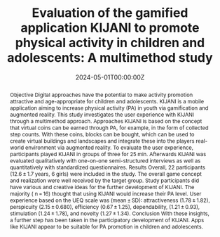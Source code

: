 ---
title: 'Evaluation of the gamified application KIJANI to promote physical activity in children and adolescents: A multimethod study'
authors:
- Laura Willinger
- Florian Schweizer
- Birgit Böhm
- Daniel A Scheller
- Stephan Jonas
- Renate Oberhoffer-Fritz
- Jan Müller
- Lara Marie Reimer
date: '2024-05-01T00:00:00Z'
doi: '10.1177/20552076241271861'

# Publication type.
# Accepts a single type but formatted as a YAML list (for Hugo requirements).
# Enter a publication type from the CSL standard.
publication_types: ['article-journal']

# Publication name and optional abbreviated publication name.
publication: In *DIGITAL HEALTH*

abstract: 'Objective Digital approaches have the potential to make activity promotion attractive and age-appropriate for children and adolescents. KIJANI is a mobile application aiming to increase physical activity (PA) in youth via gamification and augmented reality. This study investigates the user experience with KIJANI through a multimethod approach. Approaches KIJANI is based on the concept that virtual coins can be earned through PA, for example, in the form of collected step counts. With these coins, blocks can be bought, which can be used to create virtual buildings and landscapes and integrate these into the players real-world environment via augmented reality. To evaluate the user experience, participants played KIJANI in groups of three for 25 min. Afterwards KIJANI was evaluated qualitatively with one-on-one semi-structured interviews as well as quantitatively with standardized questionnaires. Results Overall, 22 participants (12.6 ± 1.7 years, 6 girls) were included in the study. The overall game concept and realization were well received by the target group. Study participants did have various and creative ideas for the further development of KIJANI. The majority ( n = 16) thought that using KIJANI would increase their PA level. User experience based on the UEQ scale was (mean ± SD): attractiveness (1.78 ± 1.82), perspicuity (2.15 ± 0.680), efficiency (0.67 ± 1.25), dependability, (1.21 ± 0.93), stimulation (1.24 ± 1.78), and novelty (1.27 ± 1.34). Conclusion With these insights, a further step has been taken in the participatory development of KIJANI. Apps like KIJANI appear to be suitable for PA promotion in children and adolescents.'

tags:
- Source Themes
featured: false

---